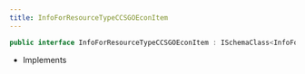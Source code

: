 ```yaml
---
title: InfoForResourceTypeCCSGOEconItem
---
```


```csharp
public interface InfoForResourceTypeCCSGOEconItem : ISchemaClass<InfoForResourceTypeCCSGOEconItem>, ISchemaField, ISchemaClass, INativeHandle
```

- Implements

